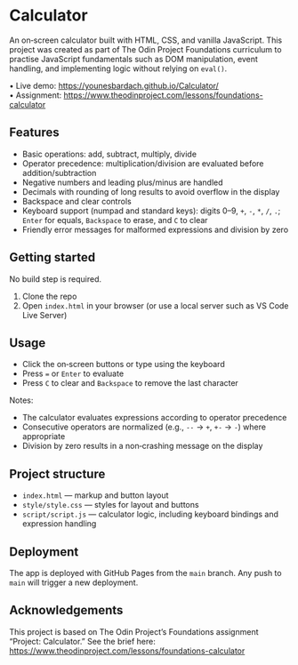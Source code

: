 # Calculator

An on‑screen calculator built with HTML, CSS, and vanilla JavaScript. This
project was created as part of The Odin Project Foundations curriculum to
practise JavaScript fundamentals such as DOM manipulation, event handling, and
implementing logic without relying on `eval()`.

• Live demo: https://younesbardach.github.io/Calculator/  
• Assignment: https://www.theodinproject.com/lessons/foundations-calculator

## Features

- Basic operations: add, subtract, multiply, divide
- Operator precedence: multiplication/division are evaluated before
  addition/subtraction
- Negative numbers and leading plus/minus are handled
- Decimals with rounding of long results to avoid overflow in the display
- Backspace and clear controls
- Keyboard support (numpad and standard keys): digits 0–9, `+`, `-`, `*`, `/`,
  `.`; `Enter` for equals, `Backspace` to erase, and `C` to clear
- Friendly error messages for malformed expressions and division by zero

## Getting started

No build step is required.

1. Clone the repo
2. Open `index.html` in your browser (or use a local server such as VS Code Live
   Server)

## Usage

- Click the on‑screen buttons or type using the keyboard
- Press `=` or `Enter` to evaluate
- Press `C` to clear and `Backspace` to remove the last character

Notes:

- The calculator evaluates expressions according to operator precedence
- Consecutive operators are normalized (e.g., `--` -> `+`, `+-` -> `-`) where
  appropriate
- Division by zero results in a non‑crashing message on the display

## Project structure

- `index.html` — markup and button layout
- `style/style.css` — styles for layout and buttons
- `script/script.js` — calculator logic, including keyboard bindings and
  expression handling

## Deployment

The app is deployed with GitHub Pages from the `main` branch. Any push to `main`
will trigger a new deployment.

## Acknowledgements

This project is based on The Odin Project’s Foundations assignment “Project:
Calculator.” See the brief here:
https://www.theodinproject.com/lessons/foundations-calculator
